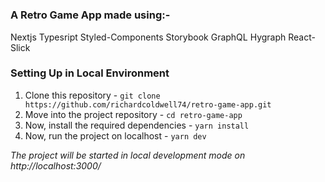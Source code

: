 <h1 align='center'ZX Spectrum Game App</h1>


### A Retro Game App made using:-
Nextjs
Typesript
Styled-Components
Storybook
GraphQL
Hygraph
React-Slick

### Setting Up in Local Environment

1. Clone this repository - ```git clone https://github.com/richardcoldwell74/retro-game-app.git```
2. Move into the project repository - ```cd retro-game-app```
3. Now, install the required dependencies - ```yarn install```
4. Now, run the project on localhost - ```yarn dev```

*The project will be started in local development mode on http://localhost:3000/*


